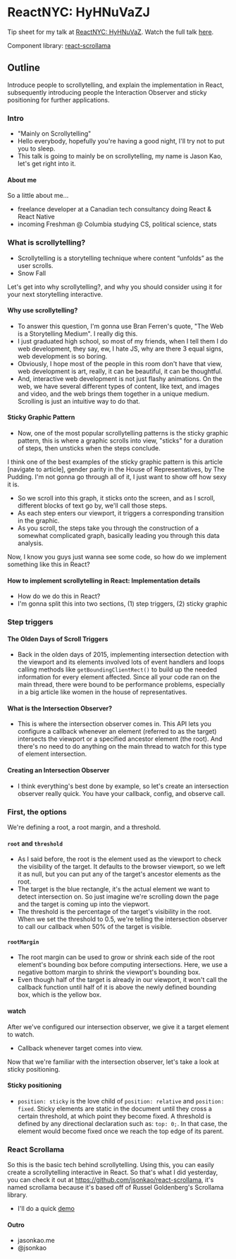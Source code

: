 # ReactNYC: HyHNuVaZJ

Tip sheet for my talk at [ReactNYC: HyHNuVaZ](https://www.meetup.com/ReactNYC/events/251214926/). Watch the full talk [here](https://youtu.be/yf5wT2fRgEM?t=1h17m21s).

Component library: [react-scrollama](https://github.com/jsonkao/react-scrollama)

## Outline

Introduce people to scrollytelling, and explain the implementation in React, subsequently introducing people the Interaction Observer and sticky positioning for further applications.

### Intro
- "Mainly on Scrollytelling"
- Hello everybody, hopefully you're having a good night, I'll try not to put you to sleep.
- This talk is going to mainly be on scrollytelling, my name is Jason Kao, let's get right into it.

#### About me
So a little about me...
- freelance developer at a Canadian tech consultancy doing React & React Native
- incoming Freshman @ Columbia studying CS, political science, stats

### What is scrollytelling?
- Scrollytelling is a storytelling technique where content “unfolds” as the user scrolls.
- Snow Fall

Let's get into why scrollytelling?, and why you should consider using it for your next storytelling interactive.

#### Why use scrollytelling?
- To answer this question, I'm gonna use Bran Ferren's quote, "The Web is a Storytelling Medium". I really dig this.
- I just graduated high school, so most of my friends, when I tell them I do web development, they say, ew, I hate JS, why are there 3 equal signs, web development is so boring.
- Obviously, I hope most of the people in this room don't have that view, web development is art, really, it can be beautiful, it can be thoughtful.
- And, interactive web development is not just flashy animations. On the web, we have several different types of content, like text, and images and video, and the web brings them together in a unique medium. Scrolling is just an intuitive way to do that.

#### Sticky Graphic Pattern
- Now, one of the most popular scrollytelling patterns is the sticky graphic pattern, this is where a graphic scrolls into view, "sticks" for a duration of steps, then unsticks when the steps conclude.

I think one of the best examples of the sticky graphic pattern is this article [navigate to article], gender parity in the House of Representatives, by The Pudding. I'm not gonna go through all of it, I just want to show off how sexy it is.
  - So we scroll into this graph, it sticks onto the screen, and as I scroll, different blocks of text go by, we'll call those steps. 
  - As each step enters our viewport, it triggers a corresponding transition in the graphic.
  - As you scroll, the steps take you through the construction of a somewhat complicated graph, basically leading you through this data analysis.
  
Now, I know you guys just wanna see some code, so how do we implement something like this in React?

#### How to implement scrollytelling in React: Implementation details
- How do we do this in React?
- I'm gonna split this into two sections, (1) step triggers, (2) sticky graphic

### Step triggers

#### The Olden Days of Scroll Triggers
- Back in the olden days of 2015, implementing intersection detection with the viewport and its elements involved lots of event handlers and loops calling methods like `getBoundingClientRect()` to build up the needed information for every element affected. Since all your code ran on the main thread, there were bound to be performance problems, especially in a big article like women in the house of representatives.

#### What is the Intersection Observer?
- This is where the intersection observer comes in. This API lets you configure a callback whenever an element (referred to as the target) intersects the viewport or a specified ancestor element (the root). And there's no need to do anything on the main thread to watch for this type of element intersection.

#### Creating an Intersection Observer
- I think everything's best done by example, so let's create an intersection observer really quick. You have your callback, config, and observe call.

### First, the options
We're defining a root, a root margin, and a threshold.

#### `root` and `threshold`
- As I said before, the root is the element used as the viewport to check the visibility of the target. It defaults to the browser viewport, so we left it as null, but you can put any of the target's ancestor elements as the root.
- The target is the blue rectangle, it's the actual element we want to detect intersection on. So just imagine we're scrolling down the page and the target is coming up into the viepwort.
- The threshold is the percentage of the target's visibility in the root. When we set the threshold to 0.5, we're telling the intersection observer to call our callback when 50% of the target is visible.

#### `rootMargin`
- The root margin can be used to grow or shrink each side of the root element's bounding box before computing intersections. Here, we use a negative bottom margin to shrink the viewport's bounding box.
- Even though half of the target is already in our viewport, it won't call the callback function until half of it is above the newly defined bounding box, which is the yellow box.

#### watch
After we've configured our intersection observer, we give it a target element to watch.
- Callback whenever target comes into view.

Now that we're familiar with the intersection observer, let's take a look at sticky positioning.

#### Sticky positioning
- `position: sticky` is the love child of `position: relative` and `position: fixed`. Sticky elements are static in the document until they cross a certain threshold, at which point they become fixed. A threshold is defined by any directional declaration such as: `top: 0;`. In that case, the element would become fixed once we reach the top edge of its parent.

### React Scrollama
So this is the basic tech behind scrollytelling. Using this, you can easily create a scrollytelling interactive in React. So that's what I did yesterday, you can check it out at https://github.com/jsonkao/react-scrollama, it's named scrollama because it's based off of Russel Goldenberg's Scrollama library.
- I'll do a quick [demo](https://jsonkao.github.io/react-scrollama/)

#### Outro
- jasonkao.me
- @jsonkao 
